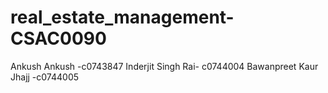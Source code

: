 # real_estate_management-CSAC0090
Ankush Ankush -c0743847
Inderjit Singh Rai- c0744004
Bawanpreet Kaur Jhajj -c0744005
